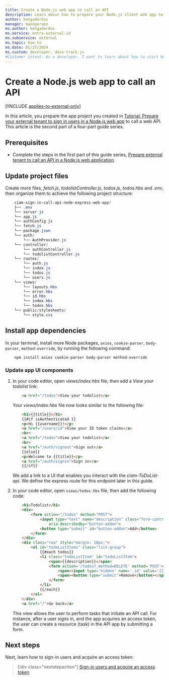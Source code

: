 ```yaml
---
title: Create a Node.js web app to call an API
description: Learn about how to prepare your Node.js client web app to call an API. 
author: kengaderdus
manager: mwongerapz
ms.author: kengaderdus
ms.service: entra-external-id 
ms.subservice: external
ms.topic: how-to
ms.date: 01/27/2024
ms.custom: developer, devx-track-js
#Customer intent: As a developer, I want to learn about how to start building my Node.js web app so that I can call a web API 
---
```


# Create a Node.js web app to call an API

[!INCLUDE [applies-to-external-only](../includes/applies-to-external-only.md)]

In this article, you prepare the app project you created in [Tutorial: Prepare your external tenant to sign in users in a Node.js web app](tutorial-web-app-node-sign-in-prepare-tenant.md) to call a web API. This article is the second part of a four-part guide series.

## Prerequisites

- Complete the steps in the first part of this guide series, [Prepare external tenant to call an API in a Node.js web application](how-to-web-app-node-sign-in-call-api-prepare-tenant.md).

## Update project files

Create more files, *fetch.js*, *todolistController.js*, *todos.js*, *todos.hbs* and *.env*, then organize them to achieve the following project structure:

```powershell
    ciam-sign-in-call-api-node-express-web-app/
    ├── .env
    └── server.js
    └── app.js
    └── authConfig.js
    └── fetch.js
    └── package.json
    └── auth/
        └── AuthProvider.js
    └── controller/
        └── authController.js
        └── todolistController.js
    └── routes/
        └── auth.js
        └── index.js
        └── todos.js
        └── users.js
    └── views/
        └── layouts.hbs
        └── error.hbs
        └── id.hbs
        └── index.hbs   
        └── todos.hbs 
    └── public/stylesheets/
        └── style.css
```

## Install app dependencies

In your terminal, install  more Node packages, `axios`, `cookie-parser`, `body-parser`, `method-override`, by running the following command:

```console
    npm install axios cookie-parser body-parser method-override 
```

### Update app UI components

1. In your code editor, open *views/index.hbs* file, then add a *View your todolist* link:

    ```html
        <a href="/todos">View your todolist</a>
    ```
    Your *views/index.hbs* file now looks similar to the following file:

    ```html
        <h1>{{title}}</h1>
        {{#if isAuthenticated }}
        <p>Hi {{username}}!</p>
        <a href="/users/id">View your ID token claims</a>
        <br>
        <a href="/todos">View your todolist</a>
        <br>
        <a href="/auth/signout">Sign out</a>
        {{else}}
        <p>Welcome to {{title}}</p>
        <a href="/auth/signin">Sign in</a>
        {{/if}}
    ```
    
    We add a link to a UI that enables you interact with the *ciam-ToDoList-api*. We define the express route for this endpoint later in this guide.

1. In your code editor, open `views/todos.hbs` file, then add the following code:

    ```html
        <h1>Todolist</h1>
        <div>
            <form action="/todos" method="POST">
                <input type="text" name="description" class="form-control" placeholder="Enter a task" aria-label="Enter a task"
                    aria-describedby="button-addon">
                <button type="submit" id="button-addon">Add</button>
            </form>
        </div>
        <div class="row" style="margin: 10px;">
            <ol id="todoListItems" class="list-group"> 
                {{#each todos}} 
                <li class="todoListItem" id="todoListItem">
                    <span>{{description}}</span>
                    <form action='/todos?_method=DELETE' method='POST'>
                        <span><input type='hidden' name='_id' value='{{id}}'></span>
                        <span><button type='submit'>Remove</button></span>
                    </form>
                </li> 
                {{/each}} 
            </ol>
        </div>
        <a href="/">Go back</a>
    ```

    This view allows the user to perform tasks that initiate an API call. For instance, after a user signs in, and the app acquires an access token, the user can create a resource (task) in the API app by submitting a form.

## Next steps

Next, learn how to sign-in users and acquire an access token:

> [!div class="nextstepaction"]
> [Sign-in users and acquire an access token](how-to-web-app-node-sign-in-call-api-sign-in-acquire-access-token.md)